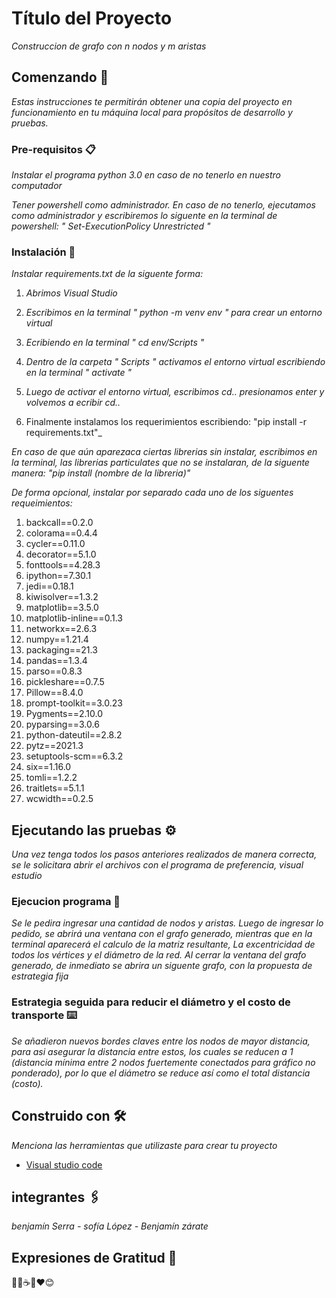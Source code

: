 # Título del Proyecto

_Construccion de grafo con n nodos y m aristas_

## Comenzando 🚀

_Estas instrucciones te permitirán obtener una copia del proyecto en funcionamiento en tu máquina local para propósitos de desarrollo y pruebas._


### Pre-requisitos 📋

_Instalar el programa python 3.0 en caso de no tenerlo en nuestro computador_

_Tener powershell como administrador. En caso de no tenerlo, ejecutamos como administrador y escribiremos lo siguente en la terminal de powershell: " Set-ExecutionPolicy Unrestricted "_ 


### Instalación 🔧

_Instalar requirements.txt de la siguente forma:_

1. _Abrimos Visual Studio_

2. _Escribimos en la terminal " python -m venv env " para crear un entorno virtual_

3. _Ecribiendo en la terminal " cd env/Scripts "_

4. _Dentro de la carpeta " Scripts " activamos el entorno virtual escribiendo en la terminal " activate "_ 

5. _Luego de activar el entorno virtual, escribimos cd.. presionamos enter y volvemos a ecribir cd.._

5. Finalmente instalamos los requerimientos escribiendo: "pip install -r requirements.txt"_

_En caso de que aún aparezaca ciertas librerias sin instalar, escribimos en la terminal, las librerias particulates que no se instalaran, de la siguente manera: "pip install (nombre de la libreria)"_

_De forma opcional, instalar por separado cada uno de los siguentes requeimientos:_

1. backcall==0.2.0
2. colorama==0.4.4
3. cycler==0.11.0
4. decorator==5.1.0
5. fonttools==4.28.3
6. ipython==7.30.1
7. jedi==0.18.1
8. kiwisolver==1.3.2
9. matplotlib==3.5.0
10. matplotlib-inline==0.1.3
11. networkx==2.6.3
12. numpy==1.21.4
13. packaging==21.3
14. pandas==1.3.4
15. parso==0.8.3
16. pickleshare==0.7.5
17. Pillow==8.4.0
18. prompt-toolkit==3.0.23
19. Pygments==2.10.0
20. pyparsing==3.0.6
21. python-dateutil==2.8.2
22. pytz==2021.3
23. setuptools-scm==6.3.2
24. six==1.16.0
25. tomli==1.2.2
26. traitlets==5.1.1
27. wcwidth==0.2.5


## Ejecutando las pruebas ⚙️

_Una vez tenga todos los pasos anteriores realizados de manera correcta, se le solicitara abrir el archivos con el programa de preferencia, visual estudio_

### Ejecucion programa 🔩

_Se le pedira ingresar una cantidad de nodos y aristas. Luego de ingresar lo pedido, se abrirá una ventana con el grafo generado, mientras que en la terminal aparecerá el calculo de la matriz resultante, La excentricidad de todos los vértices y el diámetro de la red. Al cerrar la ventana del grafo generado, de inmediato se abrira un siguente grafo, con la propuesta de estrategia fija_

### Estrategia seguida para reducir el diámetro y el costo de transporte ⌨️

_Se añadieron nuevos bordes claves entre los nodos de mayor distancia, para asi asegurar la distancia entre estos, los cuales se reducen a 1 (distancia mínima entre 2 nodos fuertemente conectados para gráfico no ponderado), por lo que el diámetro se reduce así como el total distancia (costo)._

## Construido con 🛠️

_Menciona las herramientas que utilizaste para crear tu proyecto_

* [Visual studio code](https://code.visualstudio.com)

## integrantes 🖇️
_benjamín Serra -_
_sofía López -_
_Benjamín zárate_


## Expresiones de Gratitud 🎁

 📢🍺☕🤓❤️😊

